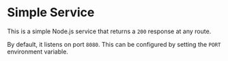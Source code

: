 # Simple Service

This is a simple Node.js service that returns a `200` response
at any route.

By default, it listens on port `8080`. This can be configured
by setting the `PORT` environment variable.
